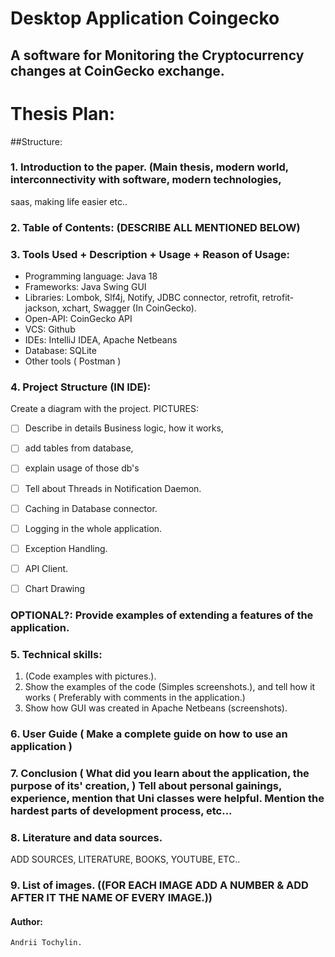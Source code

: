 # Desktop Application Coingecko
## A software for Monitoring the Cryptocurrency changes at CoinGecko exchange.

# Thesis Plan:

##Structure:

### 1. Introduction to the paper. (Main thesis, modern world, interconnectivity with software, modern technologies, 
saas, making life easier etc..

### 2. Table of Contents: (DESCRIBE ALL MENTIONED BELOW)

### 3. Tools Used + Description + Usage + Reason of Usage:
* Programming language: Java 18
* Frameworks: Java Swing GUI
* Libraries: Lombok, Slf4j, Notify, JDBC connector, retrofit, retrofit-jackson, xchart, Swagger (In CoinGecko).
* Open-API: CoinGecko API
* VCS: Github
* IDEs: IntelliJ IDEA, Apache Netbeans
* Database: SQLite
* Other tools ( Postman )

### 4. Project Structure (IN IDE):
 Create a diagram with the project. PICTURES: 
- [ ] Describe in details Business logic, how it works, 
- [ ] add tables from database,
- [ ] explain usage of those db's
- [ ] Tell about Threads in Notification Daemon. 
- [ ] Caching in Database connector. 
- [ ] Logging in the whole application. 
- [ ] Exception Handling.
- [ ] API Client.
- [ ] Chart Drawing 


### OPTIONAL?: Provide examples of extending a features of the application.


### 5. Technical skills: 
 1) (Code examples with pictures.). 
 2) Show the examples of the code (Simples screenshots.), and tell how it works ( Preferably with comments in the application.) 
 3) Show how GUI was created in Apache Netbeans (screenshots). 

### 6. User Guide ( Make a complete guide on how to use an application )

### 7. Conclusion ( What did you learn about the application, the purpose of its' creation, ) Tell about personal gainings, experience, mention that Uni classes were helpful. Mention the hardest parts of development process, etc...

### 8. Literature and data sources.
 ADD SOURCES, LITERATURE, BOOKS, YOUTUBE, ETC..
  
### 9. List of images. ((FOR EACH IMAGE ADD A NUMBER & ADD AFTER IT THE NAME OF EVERY IMAGE.))
 
#### Author: 
    Andrii Tochylin.
